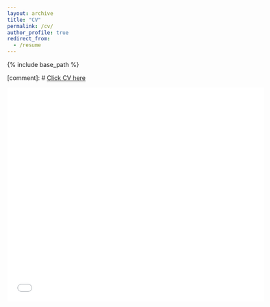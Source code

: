 ```yaml
---
layout: archive
title: "CV"
permalink: /cv/
author_profile: true
redirect_from:
  - /resume
---
```


{% include base_path %}

[comment]: # [Click CV here](/files/Chang_Liu_CV.pdf)

<embed src="/files/HSKim_CV.pdf" type="application/pdf" width="600px" height="500px" />

